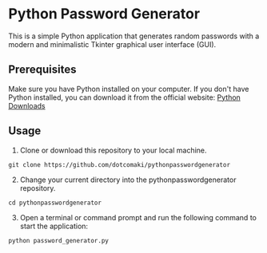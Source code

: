 # Python Password Generator

This is a simple Python application that generates random passwords with a modern and minimalistic Tkinter graphical user interface (GUI).

## Prerequisites

Make sure you have Python installed on your computer. If you don't have Python installed, you can download it from the official website: [Python Downloads](https://www.python.org/downloads/)

## Usage

1. Clone or download this repository to your local machine.
```
git clone https://github.com/dotcomaki/pythonpasswordgenerator
```
2. Change your current directory into the pythonpasswordgenerator repository.
```
cd pythonpasswordgenerator
```
3. Open a terminal or command prompt and run the following command to start the application:
```
python password_generator.py
```
